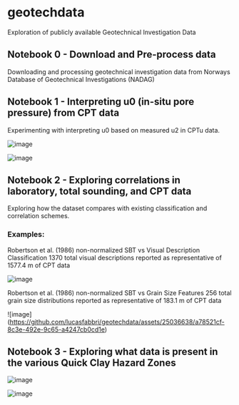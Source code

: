 # geotechdata
Exploration of publicly available Geotechnical Investigation Data

## Notebook 0 - Download and Pre-process data
Downloading and processing geotechnical investigation data from Norways Database of Geotechnical Investigations (NADAG) 

## Notebook 1 - Interpreting u0 (in-situ pore pressure) from CPT data
Experimenting with interpreting u0 based on measured u2 in CPTu data.

![image](https://github.com/lucasfabbri/geotechdata/assets/25036638/cb1f6e72-c0b6-41d5-ad73-80b86487b79d)

![image](https://github.com/lucasfabbri/geotechdata/assets/25036638/6e95fce1-9ac6-4d8b-a318-ca8b9bcf368d)



## Notebook 2 - Exploring correlations in laboratory, total sounding, and CPT data 
Exploring how the dataset compares with existing classification and correlation schemes.

### Examples:
Robertson et al. (1986) non-normalized SBT vs Visual Description Classification 
1370 total visual descriptions reported as representative of 1577.4 m of CPT data


![image](https://github.com/lucasfabbri/geotechdata/assets/25036638/c40d597f-f09c-4543-a087-68b76c3f044f)


Robertson et al. (1986) non-normalized SBT vs Grain Size Features
256 total grain size distributions reported as representative of 183.1 m of CPT data

![image]
(https://github.com/lucasfabbri/geotechdata/assets/25036638/a78521cf-8c3e-492e-9c65-a4247cb0cd1e)

## Notebook 3 - Exploring what data is present in the various Quick Clay Hazard Zones

![image](https://github.com/lucasfabbri/geotechdata/assets/25036638/35a17544-8b35-4b46-b74d-41482119aa09)

![image](https://github.com/lucasfabbri/geotechdata/assets/25036638/a5a17e0d-9835-4184-af7b-670f7265c06e)


